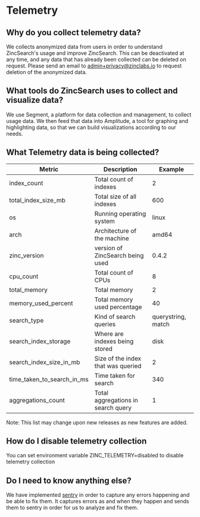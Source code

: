 # Telemetry

## Why do you collect telemetry data?
We collects anonymized data from users in order to understand ZincSearch's usage and improve ZincSearch. This can be deactivated at any time, and any data that has already been collected can be deleted on request. Please send an email to admin+privacy@zinclabs.io to request deletion of the anonymized data. 

## What tools do ZincSearch uses to collect and visualize data?
We use Segment, a platform for data collection and management, to collect usage data. We then feed that data into Amplitude, a tool for graphing and highlighting data, so that we can build visualizations according to our needs.

## What Telemetry data is being collected?

| Metric                    |   Description                         | Example               |
|---------------------------|---------------------------------------|-----------------------|
| index_count               | Total count of indexes                | 2                     |
| total_index_size_mb       | Total size of all indexes             | 600                   |
| os                        | Running operating system              | linux                 |
| arch                      | Architecture of the machine           | amd64                 |
| zinc_version              | version of ZincSearch being used      | 0.4.2                 |
| cpu_count                 | Total count of CPUs                   | 8                     |
| total_memory              | Total memory                          | 2                     |
| memory_used_percent       | Total memory used percentage          | 40                    |
| search_type               | Kind of search queries                | querystring, match    |
| search_index_storage      | Where are indexes being stored        | disk                  |
| search_index_size_in_mb   | Size of the index that was queried    | 2                     |
| time_taken_to_search_in_ms| Time taken for search                 | 340                   |
| aggregations_count        | Total aggregations in search query    | 1                     |


Note: This list may change upon new releases as new features are added.

## How do I disable telemetry collection

You can set environment variable ZINC_TELEMETRY=disabled to disable telemetry collection

## Do I need to know anything else?

We have implemented [sentry](https://sentry.io) in order to capture any errors happening and be able to fix them. It captures errors as and when they happen and sends them to sentry in order for us to analyze and fix them.

